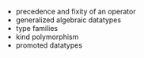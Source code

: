 - precedence and fixity of an operator
- generalized algebraic datatypes
- type families
- kind polymorphism 
- promoted datatypes
